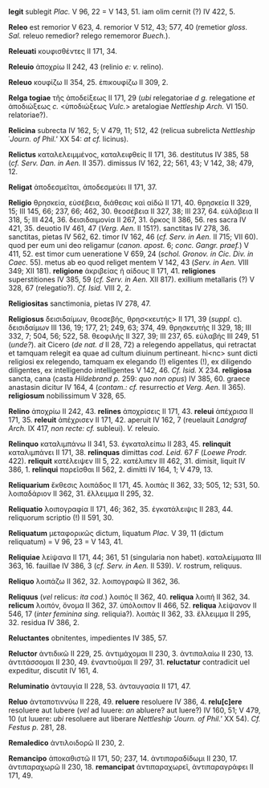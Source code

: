 **legit** sublegit *Plac.* V 96, 22 = V 143, 51. iam olim cernit (?) IV
422, 5.

**Releo** est remorior V 623, 4. remorior V 512, 43; 577, 40 (remetior
*gloss. Sal.* releuo remedior? relego rememoror *Buech.*).

**Releuati** κουφισθέντες II 171, 34.

**Releuio** ἀποχρίω II 242, 43 (relinio *e: v.* relino).

**Releuo** κουφίζω II 354, 25. ἐπικουφίζω II 309, 2.

**Relga togiae** τῆς ἀποδείξεως II 171, 29 (*ubi* relegatoriae *d g.*
relegatione *et* ἀποδιώξεως *c.* \<ὑποδιώξεως *Vulc.*\> aretalogiae
*Nettleship Arch.* VI 150. relatoriae?).

**Relicina** subrecta IV 162, 5; V 479, 11; 512, 42 (relicua subrelicta
*Nettleship* ῾*Journ. of Phil.'* XX 54: *at cf.* licinus).

**Relictus** καταλελειμμένος, καταλειφθείς II 171, 36. destitutus IV
385, 58 (*cf. Serv. Dan. in Aen.* II 357). dimissus IV 162, 22; 561, 43;
V 142, 38; 479, 12.

**Religat** ἀποδεσμεῖται, ἀποδεσμεύει II 171, 37.

**Religio** θρησκεία, εὐσέβεια, διάθεσις καὶ αἰδώ II 171, 40.
θρησκεία II 329, 15; III 145, 66; 237, 66; 462, 30. θεοσέβεια II 327,
38; III 237, 64. εὐλάβεια II 318, 5; III 424, 36. δεισιδαιμονία II 267,
31. ὅρκος II 386, 56. res sacra IV 421, 35. deuotio IV 461, 47 (*Verg.*
*Aen.* II 151?). sanctitas IV 278, 36. sanctitas, pietas IV 562, 62.
timor IV 162, 46 (*cf. Serv. in Aen.* II 715; VII 60). quod per eum uni
deo religamur (*canon. apost.* 6; *conc. Gangr. praef.*) V 411, 52. est
timor cum ueneratione V 659, 24 (*schol. Gronov. in Cic. Div. in Caec.*
55). metus ab eo quod religet mentem V 142, 43 (*Serv. in Aen.* VIII
349; XII 181). **religione** ἀκριβείας ἡ αἰδους II 171, 41.
**religiones** superstitiones IV 385, 59 (*cf. Serv. in Aen.* XII 817).
exillium metallaris (?) V 328, 67 (relegatio?). *Cf. Isid.* VIII 2, 2.

**Religiositas** sanctimonia, pietas IV 278, 47.

**Religiosus** δεισιδαίμων, θεοσεβής, θρησ\<κευτής\> II 171, 39
(*suppl.* c). δεισιδαίμων III 136, 19; 177, 21; 249, 63; 374, 49.
θρησκευτής II 329, 18; III 332, 7; 504, 56; 522, 58. θεοφιλής II 327,
39; III 237, 65. εὐλαβής III 249, 51 (*unde?*). ait Cicero (*de nat. d*
II 28, 72) a relegendo appellatus, qui retractat et tamquam relegit ea
quae ad cultum diuinum pertineant. hi\<nc\> sunt dicti religiosi ex
relegendo, tamquam ex elegando (!) eligentes (!), ex diligendo
diligentes, ex intelligendo intelligentes V 142, 46. *Cf. Isid.* X 234.
**religiosa** sancta, cana (casta *Hildebrand p.* 259: *quo non opus*)
IV 385, 60. graece anastasin dicitur IV 164, 4 (*contam.: cf.*
resurrectio *et Verg. Aen.* II 365). **religiosum** nobilissimum V 328,
65.

**Relino** ἀποχρίω II 242, 43. **relines** ἀποχρίσεις II 171, 43.
**releui** ἀπέχρισα II 171, 35. **releuit** ἀπέχρισεν II 171, 42.
aperuit IV 162, 7 (reuelauit *Land­graf Arch.* IX 417, *non recte: cf.*
subleui). *V.* releuio.

**Relinquo** καταλιμπάνω II 341, 53. ἐγκαταλείπω II 283, 45.
**relinquit** καταλιμπάνει II 171, 38. **relinquas** dimittas *cod.
Leid.* 67 *F* (*Loewe Prodr.* 422). **reliquit** κατέλειψεν III 5, 22.
κατέλιπεν III 462, 31. dimisit, liquit IV 386, 1. **relinqui** παρεῖσθαι
II 562, 2. dimitti IV 164, 1; V 479, 13.

**Reliquarium** ἔκθεσις λοιπάδος II 171, 45. λοιπάς II 362, 33; 505, 12;
531, 50. λοιπαδάριον II 362, 31. ἔλλειμμα II 295, 32.

**Reliquatio** λοιπογραφία II 171, 46; 362, 35. ἐγκατάλειψις II 283, 44.
reliquorum scriptio (!) II 591, 30.

**Reliquatum** μεταφορικῶς dictum, liquatum *Plac.* V 39, 11 (dictum
reliquatum) = V 96, 23 = V 143, 41.

**Reliquiae** λείψανα II 171, 44; 361, 51 (singularia non habet).
καταλείμματα III 363, 16. fauillae IV 386, 3 (*cf. Serv. in Aen.* II
539). *V.* rostrum, reliquus.

**Reliquo** λοιπάζω II 362, 32. λοιπογραφῶ II 362, 36.

**Reliquus** (*vel* relicus: *ita cod.*) λοιπός II 362, 40. **reliqua**
λοιπή II 362, 34. **relicum** λοιπόν, ὄνομα II 362, 37. ὑπόλοιπον II
466, 52. **reliqua** λείψανον II 546, 17 (*inter feminina sing.*
reliquia?). λοιπάς II 362, 33. ἔλλειμμα II 295, 32. residua IV 386, 2.

**Reluctantes** obnitentes, impedientes IV 385, 57.

**Reluctor** ἀντιδικῶ II 229, 25. ἀντιμάχομαι II 230, 3. ἀντιπαλαίω II
230, 13. ἀντιτάσσομαι II 230, 49. ἐναντιοῦμαι II 297, 31. **reluctatur**
contradicit uel expeditur, discutit IV 161, 4.

**Reluminatio** ἀνταυγία II 228, 53. ἀνταυγασία II 171, 47.

**Reluo** ἀνταποτιννύω II 228, 49. **reluere** resoluere IV 386, 4.
**relu[c]ere** resoluere aut lubere (*vel* ad luuere: *an* abluere?
aut luere?) IV 160, 51; V 479, 10 (ut luuere: *ubi* resoluere aut
liberare *Nettleship 'Journ. of Phil.'* XX 54). *Cf. Festus p.* 281, 28.

**Remaledico** ἀντιλοιδορῶ II 230, 2.

**Remancipo** ἀποκαθιστῶ II 171, 50; 237, 14. ἀντιπαραδίδωμι II 230, 17.
ἀντιπαραχωρῶ II 230, 18. **remancipat** ἀντιπαραχωρεῖ, ἀντιπαραγράφει II
171, 49.
